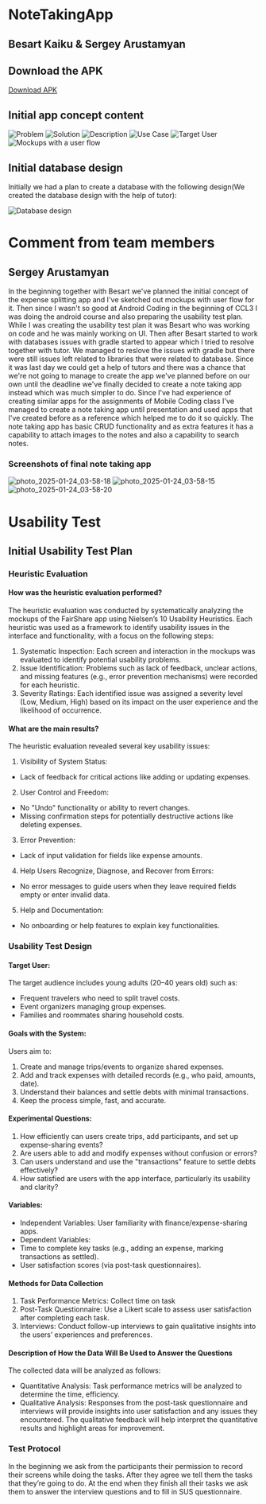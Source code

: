 # NoteTakingApp

## Besart Kaiku & Sergey Arustamyan

## Download the APK
[Download APK](https://github.com/cc231005/NoteTakingApp/blob/main/app/release/app-release.apk)

## Initial app concept content
![Problem](https://github.com/user-attachments/assets/aa0880d3-b0ff-4b5e-91ec-0780ebdfd70e)
![Solution](https://github.com/user-attachments/assets/b53f0c70-efe7-4842-bdac-e73631f94f81)
![Description](https://github.com/user-attachments/assets/65f4c358-627e-4c12-b4bc-90948968cbe9)
![Use Case](https://github.com/user-attachments/assets/159a7423-8f2d-4bdd-b181-e058634b5316)
![Target User](https://github.com/user-attachments/assets/984a7de2-58f1-4ef5-a6c0-4d34264ecccf)
![Mockups with a user flow](https://github.com/user-attachments/assets/1223daf8-333a-4abc-a402-03d12b3f493d)


## Initial database design
Initially we had a plan to create a database with the following design(We created the database design with the help of tutor):

![Database design](https://github.com/user-attachments/assets/1ede420c-272f-416c-a247-db33d9875b5b)


# Comment from team members

## Sergey Arustamyan
In the beginning together with Besart we've planned the initial concept of the expense splitting app and I've sketched out mockups with user flow for it. Then since I wasn't so good at Android Coding in the beginning of CCL3 I was doing the android course and also preparing the usability test plan. While I was creating the usability test plan it was Besart who was working on code and he was mainly working on UI. Then after Besart started to work with databases issues with gradle started to appear which I tried to resolve together with tutor. We managed to reslove the issues with gradle but there were still issues left related to libraries that were related to database. Since it was last day we could get a help of tutors and there was a chance that we're not going to manage to create the app we've planned before on our own until the deadline we've finally decided to create a note taking app instead which was much simpler to do. Since I've had experience of creating similar apps for the assignments of Mobile Coding class I've managed to create a note taking app until presentation and used apps that I've created before as a reference which helped me to do it so quickly. The note taking app has basic CRUD functionality and as extra features it has a capability to attach images to the notes and also a capability to search notes.

### Screenshots of final note taking app
![photo_2025-01-24_03-58-18](https://github.com/user-attachments/assets/36141df7-d26a-4d25-8243-4041f7122015)
![photo_2025-01-24_03-58-15](https://github.com/user-attachments/assets/bc904b61-62e8-4f70-a845-fde614a1683d)
![photo_2025-01-24_03-58-20](https://github.com/user-attachments/assets/d7d48dab-eaf5-444a-9e06-7291678bb5c4)



# Usability Test

## Initial Usability Test Plan

### Heuristic Evaluation

#### How was the heuristic evaluation performed?
The heuristic evaluation was conducted by systematically analyzing the mockups  of the FairShare app using Nielsen’s 10 Usability Heuristics. Each heuristic was used as a framework to identify usability issues in the interface and functionality, with a focus on the following steps:
1.	Systematic Inspection: Each screen and interaction in the mockups was evaluated to identify potential usability problems.
2.	Issue Identification: Problems such as lack of feedback, unclear actions, and missing features (e.g., error prevention mechanisms) were recorded for each heuristic.
3.	Severity Ratings: Each identified issue was assigned a severity level (Low, Medium, High) based on its impact on the user experience and the likelihood of occurrence.


#### What are the main results?
The heuristic evaluation revealed several key usability issues:
1.	Visibility of System Status:
  -	Lack of feedback for critical actions like adding or updating expenses.
2.	User Control and Freedom:
  -	No "Undo" functionality or ability to revert changes.
  -	Missing confirmation steps for potentially destructive actions like deleting expenses.
3.	Error Prevention:
  -	Lack of input validation for fields like expense amounts.
4.	Help Users Recognize, Diagnose, and Recover from Errors:
  -	No error messages to guide users when they leave required fields empty or enter invalid data.
5.	Help and Documentation:
  -	No onboarding or help features to explain key functionalities.




### Usability Test Design

#### Target User:
The target audience includes young adults (20–40 years old) such as:
-	Frequent travelers who need to split travel costs.
-	Event organizers managing group expenses.
-	Families and roommates sharing household costs.

#### Goals with the System:
Users aim to:
1.	Create and manage trips/events to organize shared expenses.
2.	Add and track expenses with detailed records (e.g., who paid, amounts, date).
3.	Understand their balances and settle debts with minimal transactions.
4.	Keep the process simple, fast, and accurate.

#### Experimental Questions:
1.	How efficiently can users create trips, add participants, and set up expense-sharing events?
2.	Are users able to add and modify expenses without confusion or errors?
3.	Can users understand and use the "transactions" feature to settle debts effectively?
4.	How satisfied are users with the app interface, particularly its usability and clarity?
   
#### Variables:
-	Independent Variables: User familiarity with finance/expense-sharing apps.
-	Dependent Variables:
  - Time to complete key tasks (e.g., adding an expense, marking  transactions as settled).
  - User satisfaction scores (via post-task questionnaires).


#### Methods for Data Collection
1. Task Performance Metrics: Collect time on task
2. Post-Task Questionnaire: Use a Likert scale to assess user satisfaction after completing each task.
3. Interviews: Conduct follow-up interviews to gain qualitative insights into the users’ experiences and preferences.

#### Description of How the Data Will Be Used to Answer the Questions
The collected data will be analyzed as follows:
- Quantitative Analysis: Task performance metrics will be analyzed to determine the time, efficiency. 
- Qualitative Analysis: Responses from the post-task questionnaire and interviews will provide insights into user satisfaction and any issues they encountered. The qualitative feedback will help interpret the quantitative results and highlight areas for improvement.


### Test Protocol

In the beginning we ask from the participants their permission to record their screens while doing the tasks. After they agree we tell them the tasks that they’re going to do. At the end when they finish all their tasks we ask them to answer the interview questions and to fill in SUS questionnaire.

